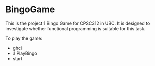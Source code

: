 # BingoGame
This is the project 1 Bingo Game for CPSC312 in UBC. It is designed to investigate whether functional programming is suitable for this task.

To play the game:
- ghci
- :l PlayBingo
- start
